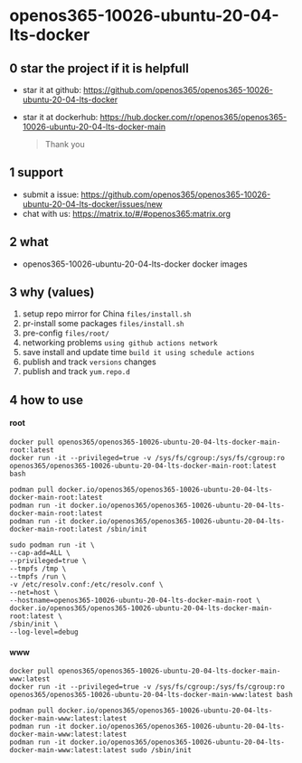 # openos365-10026-ubuntu-20-04-lts-docker

## 0 star the project if it is helpfull

* star it at github: https://github.com/openos365/openos365-10026-ubuntu-20-04-lts-docker
* star it at dockerhub: https://hub.docker.com/r/openos365/openos365-10026-ubuntu-20-04-lts-docker-main

  > Thank you

## 1 support

* submit a issue: https://github.com/openos365/openos365-10026-ubuntu-20-04-lts-docker/issues/new
* chat with us: https://matrix.to/#/#openos365:matrix.org

## 2 what

* openos365-10026-ubuntu-20-04-lts-docker docker images
  
## 3 why (values)

1. setup repo mirror for China `files/install.sh`
1. pr-install some packages `files/install.sh`
1. pre-config `files/root/`
1. networking problems `using github actions network`
1. save install and update time `build it using schedule actions`
1. publish and track `versions` changes
1. publish and track `yum.repo.d`

## 4 how to use

#### root
```
docker pull openos365/openos365-10026-ubuntu-20-04-lts-docker-main-root:latest
docker run -it --privileged=true -v /sys/fs/cgroup:/sys/fs/cgroup:ro openos365/openos365-10026-ubuntu-20-04-lts-docker-main-root:latest bash

podman pull docker.io/openos365/openos365-10026-ubuntu-20-04-lts-docker-main-root:latest
podman run -it docker.io/openos365/openos365-10026-ubuntu-20-04-lts-docker-main-root:latest
podman run -it docker.io/openos365/openos365-10026-ubuntu-20-04-lts-docker-main-root:latest /sbin/init

sudo podman run -it \
--cap-add=ALL \
--privileged=true \
--tmpfs /tmp \
--tmpfs /run \
-v /etc/resolv.conf:/etc/resolv.conf \
--net=host \
--hostname=openos365-10026-ubuntu-20-04-lts-docker-main-root \
docker.io/openos365/openos365-10026-ubuntu-20-04-lts-docker-main-root:latest \
/sbin/init \
--log-level=debug

```
#### www

```
docker pull openos365/openos365-10026-ubuntu-20-04-lts-docker-main-www:latest
docker run -it --privileged=true -v /sys/fs/cgroup:/sys/fs/cgroup:ro openos365/openos365-10026-ubuntu-20-04-lts-docker-main-www:latest bash

podman pull docker.io/openos365/openos365-10026-ubuntu-20-04-lts-docker-main-www:latest:latest
podman run -it docker.io/openos365/openos365-10026-ubuntu-20-04-lts-docker-main-www:latest:latest
podman run -it docker.io/openos365/openos365-10026-ubuntu-20-04-lts-docker-main-www:latest:latest sudo /sbin/init
```
